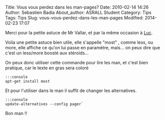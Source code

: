 Title: Vous vous perdez dans les man-pages?
Date: 2010-02-14 14:26
Author: Sebastien Badia
About_author: ASRALL Student
Category: Tips
Tags: Tips
Slug: vous-vous-perdez-dans-les-man-pages
Modified: 2014-02-23 17:07

Merci pour la petite astuce de Mr Vallar, et par la même occasion à [Luc](http://lucdidry.free.fr/).

Voila une petite astuce bien utile, elle s'appelle "most" , comme less, ou more, elle affiche ce qu'on lui passe en paramètre, mais... on peux dire que c'est un less/more boosté aux stéroids...

On peux donc utiliser cette commande pour lire les man, et c'est bien pratique, car le texte en gras sera coloré

    :::console
    apt-get install most

Et pour l'utiliser dans le man il suffit de changer les alternatives.

    :::console
    update-alternatives --config pager`

Bon man !!
